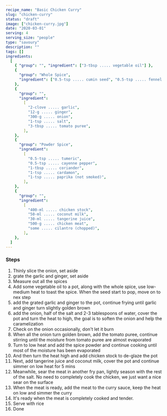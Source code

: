 ```yaml
---
recipe_name: "Basic Chicken Curry"
slug: "chicken-curry"
status: "draft"
image: ["chicken-curry.jpg"]
date: "2020-03-01"
serving: 4
serving_size: "people"
type: "savoury"
description: ""
tags: []
ingredients:
  [
    { "group": "", "ingredient": ["3-tbsp ..... vegetable oil"] },
    {
      "group": "Whole Spice",
      "ingredient": ["0.5-tsp ..... cumin seed", "0.5-tsp ..... fennel seed"],
    },
    {
      "group": "",
      "ingredient":
        [
          "2-clove ..... garlic",
          "12-g ..... ginger",
          "300-g ..... onion",
          "1-tsp ..... salt",
          "3-tbsp ..... tomato puree",
        ],
    },
    {
      "group": "Powder Spice",
      "ingredient":
        [
          "0.5-tsp ..... tumeric",
          "0.5-tsp ..... cayenne pepper",
          "1-tbsp ..... coriander",
          "1-tsp ..... cardamon",
          "1-tsp ..... paprika (not smoked)",
        ],
    },
    {
      "group": "",
      "ingredient":
        [
          "400-ml ..... chicken stock",
          "50-ml ..... coconut milk",
          "30-ml ..... tangerine juice",
          "500-g ..... chicken meat",
          "some ..... cilantro (chopped)",
        ],
    },
  ]
---
```


### Steps

1. Thinly slice the onion, set aside
2. grate the garlic and ginger, set aside
3. Measure out all the spices
4. Add some vegetable oil to a pot, along with the whole spice, use low-medium heat to toast the spice. When the seed start to pop, move on to nex step
5. add the grated garlic and ginger to the pot, continue frying until garlic and ginger turn slightly golden brown
6. add the onion, half of the salt and 2-3 tablespoons of water, cover the pot and turn the heat to high, the goal is to soften the onion and help the caramelization
7. Check on the onion occasionally, don't let it burn
8. When all the onion turn golden brown, add the tomato puree, continue stirring until the moisture from tomato puree are almost evaporated
9. Turn to low heat and add the spice powder and continue cooking until most of the moisture has been evaporated
10. And then turn the heat high and add chicken stock to de-glaze the pot
11. Next, add tangerine juice and coconut milk, cover the pot and continue simmer on low heat for 5 mins
12. Meanwhile, sear the meat in another fry pan, lightly season with the rest of the salt. No need to completely cook the chicken, we just want a nice sear on the surface
13. When the meat is ready, add the meat to the curry sauce, keep the heat on low and simmer the curry
14. It's ready when the meat is completely cooked and tender.
15. Serve with rice
16. Done
